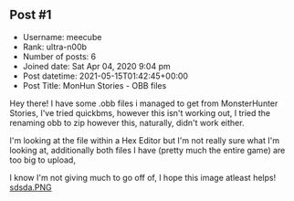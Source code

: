 ## Post #1
- Username: meecube
- Rank: ultra-n00b
- Number of posts: 6
- Joined date: Sat Apr 04, 2020 9:04 pm
- Post datetime: 2021-05-15T01:42:45+00:00
- Post Title: MonHun Stories - OBB files

Hey there! 
I have some .obb files i managed to get from MonsterHunter Stories, I've tried quickbms, however this isn't working out,
I tried the renaming obb to zip however this, naturally, didn't work either.

I'm looking at the file within a Hex Editor but I'm not really sure what I'm looking at,
additionally both files I have (pretty much the entire game) are too big to upload,

I know I'm not giving much to go off of, I hope this image atleast helps!
[sdsda.PNG](https://xentaxbackup.github.io/file/20127_sdsda.PNG)
